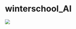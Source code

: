 # winterschool_AI

![](https://www.google.com/url?sa=i&url=https%3A%2F%2Fkr.freepik.com%2Fpremium-photo%2Fastronaut-in-outer-open-space-over-the-planet-earth-stars-provide-the-background-erforming-a-space-above-planet-earth-sunrise-sunset-our-home-iss-elements-of-this-image-furnished-by-nasa_22483456.htm&psig=AOvVaw2LRlL3OijzpRC0ZR_eax0I&ust=1673325390502000&source=images&cd=vfe&ved=0CBAQjRxqFwoTCLD71P7UufwCFQAAAAAdAAAAABAQ)
